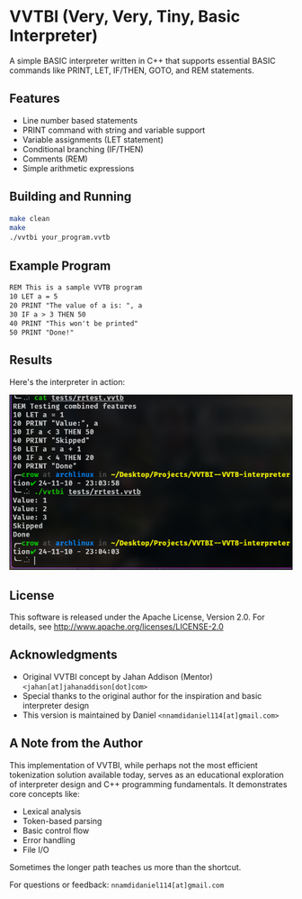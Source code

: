 # VVTBI (Very, Very, Tiny, Basic Interpreter)

A simple BASIC interpreter written in C++ that supports essential BASIC commands like PRINT, LET, IF/THEN, GOTO, and REM statements.

## Features

- Line number based statements
- PRINT command with string and variable support
- Variable assignments (LET statement)
- Conditional branching (IF/THEN)
- Comments (REM)
- Simple arithmetic expressions

## Building and Running

```bash
make clean
make
./vvtbi your_program.vvtb
```

## Example Program

```basic
REM This is a sample VVTB program
10 LET a = 5
20 PRINT "The value of a is: ", a
30 IF a > 3 THEN 50
40 PRINT "This won't be printed"
50 PRINT "Done!"
```

## Results

Here's the interpreter in action:

![VVTBI Execution Example](Images/image.png)

## License

This software is released under the Apache License, Version 2.0.
For details, see http://www.apache.org/licenses/LICENSE-2.0

## Acknowledgments

- Original VVTBI concept by Jahan Addison (Mentor) `<jahan[at]jahanaddison[dot]com>`
- Special thanks to the original author for the inspiration and basic interpreter design
- This version is maintained by Daniel `<nnamdidaniel114[at]gmail.com>`

## A Note from the Author

This implementation of VVTBI, while perhaps not the most efficient tokenization solution available today, serves as an educational exploration of interpreter design and C++ programming fundamentals. It demonstrates core concepts like:

- Lexical analysis
- Token-based parsing
- Basic control flow
- Error handling
- File I/O

Sometimes the longer path teaches us more than the shortcut.

For questions or feedback: `nnamdidaniel114[at]gmail.com`
